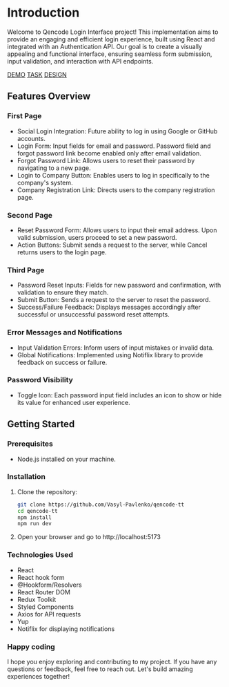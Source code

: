 # Introduction

Welcome to Qencode Login Interface project! This implementation aims to provide an engaging and efficient login experience, built using React and integrated with an Authentication API. Our goal is to create a visually appealing and functional interface, ensuring seamless form submission, input validation, and interaction with API endpoints.

[DEMO]()
[TASK](https://drive.google.com/file/d/1X0sDS_R9dLS26V55IJFRdWMRumKUE2gj/view)
[DESIGN](https://www.figma.com/file/jyCTDwiw4IwadVfae9FMu8/Qencode-Frontend-Developer-Test?type=design&node-id=1-701&mode=design&t=mpRCaO73ZtGGcLSc-0)

## Features Overview

### First Page

- Social Login Integration: Future ability to log in using Google or GitHub accounts.
- Login Form: Input fields for email and password. Password field and forgot password link become enabled only after email validation.
- Forgot Password Link: Allows users to reset their password by navigating to a new page.
- Login to Company Button: Enables users to log in specifically to the company's system.
- Company Registration Link: Directs users to the company registration page.

### Second Page

- Reset Password Form: Allows users to input their email address. Upon valid submission, users proceed to set a new password.
- Action Buttons: Submit sends a request to the server, while Cancel returns users to the login page.

### Third Page

- Password Reset Inputs: Fields for new password and confirmation, with validation to ensure they match.
- Submit Button: Sends a request to the server to reset the password.
- Success/Failure Feedback: Displays messages accordingly after successful or unsuccessful password reset attempts.

### Error Messages and Notifications

- Input Validation Errors: Inform users of input mistakes or invalid data.
- Global Notifications: Implemented using Notiflix library to provide feedback on success or failure.

### Password Visibility

- Toggle Icon: Each password input field includes an icon to show or hide its value for enhanced user experience.

## Getting Started

### Prerequisites

- Node.js installed on your machine.

### Installation

1. Clone the repository:

   ```bash
   git clone https://github.com/Vasyl-Pavlenko/qencode-tt
   cd qencode-tt
   npm install
   npm run dev
   ```

2. Open your browser and go to http://localhost:5173

### Technologies Used

- React
- React hook form
- @Hookform/Resolvers
- React Router DOM
- Redux Toolkit
- Styled Components
- Axios for API requests
- Yup
- Notiflix for displaying notifications

### Happy coding

I hope you enjoy exploring and contributing to my project. If you have any questions or feedback, feel free to reach out. Let's build amazing experiences together!
